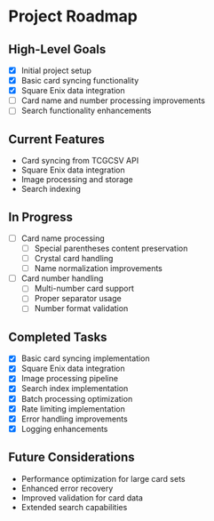 # Project Roadmap

## High-Level Goals

- [x] Initial project setup
- [x] Basic card syncing functionality
- [x] Square Enix data integration
- [ ] Card name and number processing improvements
- [ ] Search functionality enhancements

## Current Features

- Card syncing from TCGCSV API
- Square Enix data integration
- Image processing and storage
- Search indexing

## In Progress

- [ ] Card name processing
  - [ ] Special parentheses content preservation
  - [ ] Crystal card handling
  - [ ] Name normalization improvements
- [ ] Card number handling
  - [ ] Multi-number card support
  - [ ] Proper separator usage
  - [ ] Number format validation

## Completed Tasks

- [x] Basic card syncing implementation
- [x] Square Enix data integration
- [x] Image processing pipeline
- [x] Search index implementation
- [x] Batch processing optimization
- [x] Rate limiting implementation
- [x] Error handling improvements
- [x] Logging enhancements

## Future Considerations

- Performance optimization for large card sets
- Enhanced error recovery
- Improved validation for card data
- Extended search capabilities
